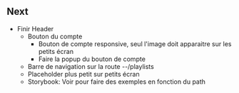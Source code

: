 ## Next

- Finir Header
  - Bouton du compte
    - Bouton de compte responsive, seul l'image doit apparaitre sur les petits écran
    - Faire la popup du bouton de compte
  - Barre de navigation sur la route --/playlists
  - Placeholder plus petit sur petits écran
  - Storybook: Voir pour faire des exemples en fonction du path